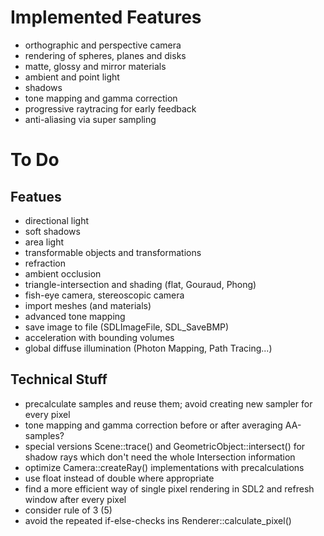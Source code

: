 # Implemented Features

* orthographic and perspective camera
* rendering of spheres, planes and disks
* matte, glossy and mirror materials
* ambient and point light
* shadows
* tone mapping and gamma correction
* progressive raytracing for early feedback
* anti-aliasing via super sampling

# To Do

## Featues

* directional light
* soft shadows
* area light
* transformable objects and transformations
* refraction
* ambient occlusion
* triangle-intersection and shading (flat, Gouraud, Phong)
* fish-eye camera, stereoscopic camera
* import meshes (and materials)
* advanced tone mapping
* save image to file (SDLImageFile, SDL_SaveBMP)
* acceleration with bounding volumes
* global diffuse illumination (Photon Mapping, Path Tracing...)

## Technical Stuff

* precalculate samples and reuse them; avoid creating new sampler for every pixel
* tone mapping and gamma correction before or after averaging AA-samples?
* special versions Scene::trace() and GeometricObject::intersect() for shadow rays which don't
  need the whole Intersection information
* optimize Camera::createRay() implementations with precalculations
* use float instead of double where appropriate
* find a more efficient way of single pixel rendering in SDL2 and refresh window after every pixel
* consider rule of 3 (5)
* avoid the repeated if-else-checks ins Renderer::calculate_pixel()
